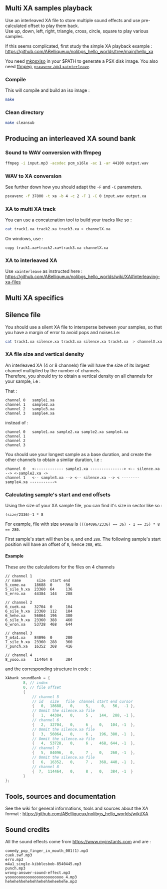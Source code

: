 ##  Multi XA samples playback

Use an interleaved XA file to store multiple sound effects and use pre-calculated offset to play them back.  
Use up, down, left, right, triangle, cross, circle, square to play various samples.  

If this seems complicated, first study the simple XA playback example : https://github.com/ABelliqueux/nolibgs_hello_worlds/tree/main/hello_xa  

You need [mkpsxiso](https://github.com/Lameguy64/mkpsxiso) in your $PATH to generate a PSX disk image.
You also need [ffmpeg](https://ffmpeg.org/), [`psxavenc` and `xainterleave`](https://github.com/ABelliqueux/candyk-psx/tree/master/toolsrc/).

### Compile

This will compile and build an iso image :

```bash
make
```

### Clean directory

```bash
make cleansub
```

## Producing an interleaved XA sound bank

### Sound to WAV conversion with ffmpeg

```bash
ffmpeg -i input.mp3 -acodec pcm_s16le -ac 1 -ar 44100 output.wav
``` 

### WAV to XA conversion 

See further down how you should adapt the `-F` and `-C` parameters.

```bash
psxavenc -f 37800 -t xa -b 4 -c 2 -F 1 -C 0 input.wav output.xa
```

### XA to multi XA track

You can use a concatenation tool to build your tracks like so :

```bash
cat track1.xa track2.xa track3.xa > channelX.xa
```

On windows, use :
```
copy track1.xa+track2.xa+track3.xa channelX.xa
```

### XA to interleaved XA

Use `xainterleave` as instructed here : https://github.com/ABelliqueux/nolibgs_hello_worlds/wiki/XA#interleaving-xa-files  

## Multi XA specifics

## Silence file

You should use a silent XA file to intersperse between your samples, so that you have a margin of error to avoid pops and noises.I.e:

```bash
cat track1.xa silence.xa track3.xa silence.xa track4.xa  > channelX.xa
```

### XA file size and vertical density

An interleaved XA (4 or 8 channels) file will have the size of its largest channel multiplied by the number of channels.  
Therefore, you should try to obtain a vertical density on all channels for your sample, i.e :

That :

```
channel 0   sample1.xa
channel 1   sample2.xa
channel 2   sample3.xa
channel 3   sample4.xa
```

instead of :

```
channel 0   sample1.xa sample2.xa sample2.xa sample4.xa
channel 1   
channel 2   
channel 3   
```

You should use your longest sample as a base duration, and create the other channels to obtain a similar duration, i.e :

```
channel 0   <------------- sample1.xa ---------------> <-- silence.xa --> <-sample2.xa ->
channel 1   <-- sample3.xa --> <-- silence.xa --> < -------- sample4.xa ----------->
```

### Calculating sample's start and end offsets

Using the size of your XA sample file, you can find it's size in sector like so :

`(size/2336)-1 * 8`

For example, file with size `84096B` is `(((84096/2336) == 36) - 1 == 35) * 8 == 280`.

First sample's start will then be `0`, and end `280`.
The following sample's start position will have an offset of `8`, hence `288`, etc.

#### Example 

These are the calculations for the files on 4 channels

```
// channel 1
// name       size  start end
5_come.xa    18688  0      56
5_sile_h.xa  23360  64     136     
5_erro.xa    44384  144    288
 
// channel 2
6_cuek.xa    32704  0      104
6_sile_h.xa  23360  112    184
6_hehe.xa    56064  196    380
6_sile_h.xa  23360  388    460
6_wron.xa    53728  468    644

// channel 3
7_m4a1.xa    84096  0      280
7_sile_h.xa  23360  288    360 
7_punch.xa   16352  368    416

// channel 4
8_yooo.xa    114464 0      384
```

and the corresponding structure in code :

```c
XAbank soundBank = {
        8, // index
        0, // file offset
        {
            // channel 5
            // id   size   file  channel start end cursor
            {   0,  18688,   0,     5,     0,   56,  -1 }, 
            // Ommit the silence.xa file
            {   1,  44384,   0,     5 ,   144,  288, -1 }, 
            // channel 6                 
            {   2,  32704,   0,     6 ,   0,   104, -1  }, 
            // Ommit the silence.xa file
            {   3,  56064,   0,     6 ,   196, 380, -1  }, 
            // Ommit the silence.xa file
            {   4,  53728,   0,     6 ,   468, 644, -1  }, 
            // channel 7                               
            {   5,  84096,   0,     7 ,   0,   260, -1  }, 
            // Ommit the silence.xa file
            {   6,  16352,   0,     7 ,   368, 440, -1  }, 
            // channel 8                               
            {  7,  114464,   0,     8 ,   0,   384, -1  }
        }
};
```

## Tools, sources and documentation

See the wiki for general informations, tools and sources about the XA format : https://github.com/ABelliqueux/nolibgs_hello_worlds/wiki/XA

## Sound credits

All the sound effects come from https://www.myinstants.com and are :  

```
comedy_pop_finger_in_mouth_001(1).mp3
cuek.swf.mp3
erro.mp3
m4a1_single-kibblesbob-8540445.mp3
punch.mp3
wrong-answer-sound-effect.mp3
yooooooooooooooooooooooooo_4.mp3
hehehehhehehehhehehheheehehe.mp3
```
